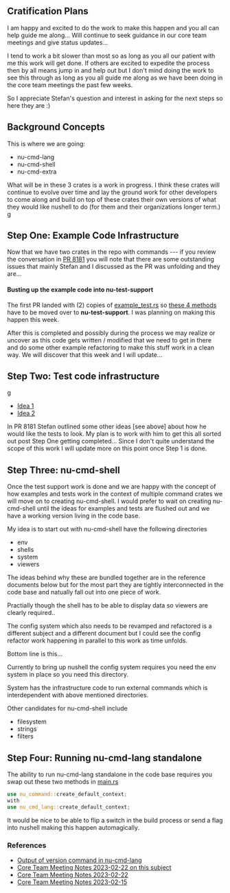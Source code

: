 
## Cratification Plans

I am happy and excited to do the work to make this happen and you all
can help guide me along... Will continue to seek guidance in our core
team meetings and give status updates...

I tend to work a bit slower than most so as long as you all our patient
with me this work will get done.  If others are excited to expedite the
process then by all means jump in and help out but I don't mind doing
the work to see this through as long as you all guide me along as we
have been doing in the core team meetings the past few weeks.

So I appreciate Stefan's question and interest in asking for the next
steps so here they are :)

## Background Concepts

This is where we are going:

* nu-cmd-lang
* nu-cmd-shell
* nu-cmd-extra

What will be in these 3 crates is a work in progress.  I think these
crates will continue to evolve over time and lay the ground work for
other developers to come along and build on top of these crates their
own versions of what they would like nushell to do (for them and their
organizations longer term.)
g
## Step One: Example Code Infrastructure

Now that we have two crates in the repo with commands --- if you review
the conversation in [PR 8181](https://github.com/nushell/nushell/pull/8181)
you will note that there are some outstanding issues that mainly Stefan
and I discussed as the PR was unfolding and they are...

#### Busting up the example code into nu-test-support

The first PR landed with (2) copies of
[example_test.rs](https://github.com/nushell/nushell/blob/main/crates/nu-cmd-lang/src/example_test.rs) so
[these 4 methods](https://github.com/stormasm/nutmp/blob/main/code/example_test_support.rs) have to be moved over to **nu-test-support**.  I was planning on making this happen this week.

After this is completed and possibly during the process we may realize or uncover as this code gets written / modified that we need to get in there
and do some other example refactoring to make this stuff work in a clean way.
We will discover that this week and I will update...

## Step Two: Test code infrastructure
g
* [Idea 1](https://github.com/nushell/nushell/pull/8181#issuecomment-1442392097)
* [Idea 2](https://github.com/nushell/nushell/pull/8181#issuecomment-1443488848)

In PR 8181 Stefan outlined some other ideas [see above] about how he would like the tests to look.  My plan is to work with him to get this all sorted out post Step One getting completed...  Since I don't quite understand the scope of this work I will update more on this point once Step 1 is done.

## Step Three: nu-cmd-shell

Once the test support work is done and we are happy with the concept of how
examples and tests work in the context of multiple command crates we will move
on to creating nu-cmd-shell.  I would prefer to wait on creating nu-cmd-shell
until the ideas for examples and tests are flushed out and we have a working
version living in the code base.

My idea is to start out with nu-cmd-shell have the following directories

* env
* shells
* system
* viewers

The ideas behind why these are bundled together are in the reference documents
below but for the most part they are tightly interconnected in the code base and
natually fall out into one piece of work.

Practially though the shell has to be able to display data so viewers are clearly required..

The config system which also needs to be revamped and refactored is a different
subject and a different document but I could see the config refactor work happening in parallel to this work as time unfolds.  

Bottom line is this...

Currently to bring up nushell the config system requires you need the env system in place so you need this directory.

System has the infrastructure code to run external commands which is interdependent with above mentioned directories.

Other candidates for nu-cmd-shell include

* filesystem
* strings
* filters

## Step Four: Running nu-cmd-lang standalone

The ability to run nu-cmd-lang standalone in the code base requires
you swap out these two methods in [main.rs](https://github.com/nushell/nushell/blob/main/src/main.rs)

```rust
use nu_command::create_default_context;
with
use nu_cmd_lang::create_default_context;
```

It would be nice to be able to flip a switch in the build process or send
a flag into nushell making this happen automagically.

### References

* [Output of version command in nu-cmd-lang](https://github.com/stormasm/nunotes/blob/main/nu-cmd-lang-view.md)
* [Core Team Meeting Notes 2023-02-22 on this subject](https://github.com/stormasm/nunotes/blob/main/nu-cmd-lang.md)
* [Core Team Meeting Notes 2023-02-22](https://hackmd.io/inSnmcirTfO7oTg8hTljwQ)
* [Core Team Meeting Notes 2023-02-15](https://hackmd.io/YeL2nzIUS1ChdcsxUx-T1A)
